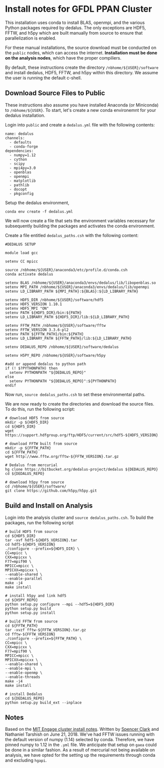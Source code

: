 Install notes for GFDL PPAN Cluster 
====================================


This installation uses conda to install BLAS, openmpi, and the various Python packages required by dedalus. The only exceptions are HDF5, FFTW, and h5py which are built manually from source to ensure that parallelization is enabled. 

For these manual installations, the source download must be conducted on the `public` nodes, which can access the internet. **Installation must be done on the analysis nodes**, which have the proper compiliers. 

By default, these instructions create the directory ``/nbhome/${USER}/software`` and install dedalus, HDF5, FFTW, and h5py within this directory. We assume the user is running the default c-shell. 

Download Source Files to Public 
-------------------------------

These instructions also assume you have installed Anaconda (or Miniconda) to ``/nbhome/${USER}``. To start, let's create a new conda environemnt for your dedalus installation. 

Login into ``public`` and create a  ``dedalus.yml`` file with the following contents:

```
name: dedalus 
channels:
  - defaults
  - conda-forge 
dependencies:
  - numpy=1.12
  - cython 
  - scipy 
  - mpi4py=3.0 
  - openblas 
  - openmpi 
  - matplotlib
  - pathlib
  - docopt
  - pkgconfig
```

Setup the dedalus environment, 
```
conda env create -f dedalus.yml
```

We will now create a file that sets the environment variables necessary for subsequently building the packages and activates the conda environment.

Create a file entitled ``dedalus_paths.csh`` with the following content:
```
#DEDALUS SETUP

module load gcc

setenv CC mpicc

source /nbhome/${USER}/anaconda3/etc/profile.d/conda.csh
conda activate dedalus

setenv BLAS /nbhome/${USER}/anaconda3/envs/dedalus/lib/libopenblas.so
setenv MPI_PATH /nbhome/${USER}/anaconda3/envs/dedalus/lib/openmpi
setenv LD_LIBRARY_PATH ${MPI_PATH}:${BLAS}:${LD_LIBRARY_PATH}

setenv HDF5_DIR /nbhome/${USER}/software/hdf5
setenv HDF5_VERSION 1.10.1
setenv HDF5_MPI "ON"
setenv PATH ${HDF5_DIR}/bin:${PATH}
setenv LD_LIBRARY_PATH ${HDF5_DIR}/lib:${LD_LIBRARY_PATH}

setenv FFTW_PATH /nbhome/${USER}/software/fftw
setenv FFTW_VERSION 3.3.6-pl2
setenv PATH ${FFTW_PATH}/bin:${PATH}
setenv LD_LIBRARY_PATH ${FFTW_PATH}/lib:${LD_LIBRARY_PATH}

setenv DEDALUS_REPO /nbhome/${USER}/software/dedalus

setenv H5PY_REPO /nbhome/${USER}/software/h5py

#add or append dedalus to python path 
if (! $?PYTHONPATH) then
  setenv PYTHONPATH "${DEDALUS_REPO}"
else
  setenv PYTHONPATH "${DEDALUS_REPO}":${PYTHONPATH}
endif
```

Now run, ``source dedalus_paths.csh`` to set these environmental paths. 
 
We are now ready to create the directories and download the source files. To do this, run the following script:
 
```
# download HDF5 from source
mkdir -p ${HDF5_DIR}
cd ${HDF5_DIR}
wget https://support.hdfgroup.org/ftp/HDF5/current/src/hdf5-${HDF5_VERSION}.tar

# download FFTW built from source
mkdir -p ${FFTW_PATH}
cd ${FFTW_PATH}
wget http://www.fftw.org/fftw-${FFTW_VERSION}.tar.gz

# Dedalus from mercurial
hg clone https://bitbucket.org/dedalus-project/dedalus ${DEDALUS_REPO}
cd ${DEDALUS_REPO}

# download h5py from source
cd /nbhome/${USER}/software/
git clone https://github.com/h5py/h5py.git
```

Build and Install on Analysis
------------------------
Login into the analysis cluster and  ``source dedalus_paths.csh``. To build the packages, run the following script 

```
# build HDF5 from source
cd ${HDF5_DIR}
tar -xvf hdf5-${HDF5_VERSION}.tar
cd hdf5-${HDF5_VERSION}
./configure --prefix=${HDF5_DIR} \
CC=mpicc \
CXX=mpicxx \
F77=mpif90 \
MPICC=mpicc \
MPICXX=mpicxx \
--enable-shared \
--enable-parallel
make -j4
make install

# install h5py and link hdf5  
cd ${H5PY_REPO}
python setup.py configure --mpi --hdf5=${HDF5_DIR}
python setup.py build
python setup.py install

# build FFTW from source
cd ${FFTW_PATH}
tar -xvzf fftw-${FFTW_VERSION}.tar.gz
cd fftw-${FFTW_VERSION}
./configure --prefix=${FFTW_PATH} \
CC=mpicc \
CXX=mpicxx \
F77=mpif90 \
MPICC=mpicc \
MPICXX=mpicxx \
--enable-shared \
--enable-mpi \
--enable-openmp \
--enable-threads
make -j4
make install

# install Dedalus 
cd ${DEDALUS_REPO}
python setup.py build_ext --inplace
```

Notes
-----
Based on the [MIT Engage cluster install notes](http://dedalus-project.readthedocs.io/en/latest/machines/engaging/engaging.html). Written by [Spencer Clark](https://github.com/spencerkclark) and Nathaniel Tarshish on June 21, 2018. We've had FFTW issues running with the default version of numpy (1.14) selected by conda. Therefore, we have pinned numpy to 1.12 in the `.yml` file. We anticipate that setup on `gaea` could be done in a similar fashion. As a result of mercurial not being available on analysis, we have opted for the setting up the requirements through conda and excluding `hgapi`. 
